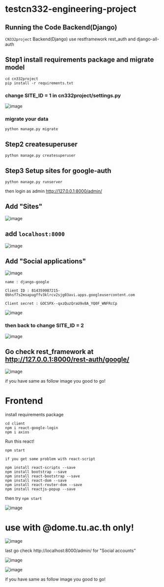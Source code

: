 # testcn332-engineering-project

## Running the Code Backend(Django)

`CN332project` Backend(Django) use restframework rest_auth and django-all-auth

## Step1 install requirements package and migrate model


```
cd cn332project
pip install -r requirements.txt
```
### change SITE_ID = 1 in cn332project/settings.py

![image](https://github.com/Chonlasit666/cn332-engineering-project/blob/main/image/siteid1.PNG)

### migrate your data
```
python manage.py migrate
```

## Step2 createsuperuser 
```
python manage.py createsuperuser
```

## Step3 Setup sites for google-auth

```
python manage.py runserver
```
then login as admin http://127.0.0.1:8000/admin/

## Add "Sites" 

![image](https://github.com/Chonlasit666/cn332-engineering-project/blob/main/image/1.PNG)

## add `localhost:8000`

![image](https://github.com/Chonlasit666/cn332-engineering-project/blob/main/image/2.PNG)

## Add "Social applications"

![image](https://github.com/Chonlasit666/cn332-engineering-project/blob/main/image/3.PNG)

```
name : django-google
```
```
Client ID : 814359987215-0bhsf7s2msapugffv3klrcv2sjg03avi.apps.googleusercontent.com
```
```
Client secret : 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

```

![image](https://github.com/Chonlasit666/cn332-engineering-project/blob/main/image/4.PNG)

### then back to change SITE_ID = 2 

![image](https://github.com/Chonlasit666/cn332-engineering-project/blob/main/image/siteid2.PNG)

## Go check rest_framework at http://127.0.0.1:8000/rest-auth/google/ 

![image](https://github.com/Chonlasit666/cn332-engineering-project/blob/main/image/5.PNG)

if you have same as follow image you good to go!

# Frontend

install requirements package
```
cd client
npm i react-google-login
npm i axios

```
Run this react!

```
npm start
```
`
if you get some problem with react-script 
`

```
npm install react-scripts --save
npm install bootstrap --save
npm install react-bootstrap --save
npm install react-dom --save
npm install react-router-dom --save
npm install reactjs-popup --save
```

then try `npm start`

![image](https://github.com/Chonlasit666/cn332-engineering-project/blob/main/image/r1.PNG)

# use with @dome.tu.ac.th only!

![image](https://github.com/Chonlasit666/cn332-engineering-project/blob/main/image/r2.PNG)


last go check http://localhost:8000/admin/ for "Social accounts"

![image](https://github.com/Chonlasit666/cn332-engineering-project/blob/main/image/f1.PNG)

![image](https://github.com/Chonlasit666/cn332-engineering-project/blob/main/image/f2.PNG)


if you have same as follow image you good to go!

